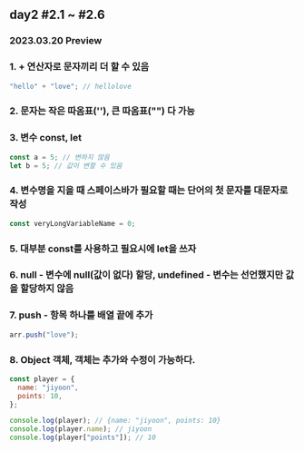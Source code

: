 ## day2 #2.1 ~ #2.6

### 2023.03.20 Preview

### 1. + 연산자로 문자끼리 더 할 수 있음

```javascript
"hello" + "love"; // hellolove
```

### 2. 문자는 작은 따옴표(''), 큰 따옴표("") 다 가능

### 3. 변수 const, let

```javascript
const a = 5; // 변하지 않음
let b = 5; // 값이 변할 수 있음
```

### 4. 변수명을 지을 때 스페이스바가 필요할 때는 단어의 첫 문자를 대문자로 작성

```javascript
const veryLongVariableName = 0;
```

### 5. 대부분 const를 사용하고 필요시에 let을 쓰자

### 6. null - 변수에 null(값이 없다) 할당, undefined - 변수는 선언했지만 값을 할당하지 않음

### 7. push - 항목 하나를 배열 끝에 추가

```javascript
arr.push("love");
```

### 8. Object 객체, 객체는 추가와 수정이 가능하다.

```javascript
const player = {
  name: "jiyoon",
  points: 10,
};

console.log(player); // {name: "jiyoon", points: 10}
console.log(player.name); // jiyoon
console.log(player["points"]); // 10
```
